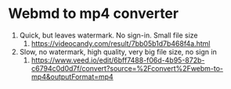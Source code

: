 
# Webmd to mp4 converter

1. Quick, but leaves watermark. No sign-in. Small file size
	1. https://videocandy.com/result/7bb05b1d7b468f4a.html
2. Slow, no watermark, high quality, very big file size, no sign in
	1. https://www.veed.io/edit/6bff7488-f06d-4b95-872b-c6794c0d0d7f/convert?source=%2Fconvert%2Fwebm-to-mp4&outputFormat=mp4
